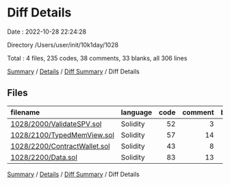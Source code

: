 # Diff Details

Date : 2022-10-28 22:24:28

Directory /Users/user/init/10k1day/1028

Total : 4 files,  235 codes, 38 comments, 33 blanks, all 306 lines

[Summary](results.md) / [Details](details.md) / [Diff Summary](diff.md) / Diff Details

## Files
| filename | language | code | comment | blank | total |
| :--- | :--- | ---: | ---: | ---: | ---: |
| [1028/2000/ValidateSPV.sol](/1028/2000/ValidateSPV.sol) | Solidity | 52 | 3 | 3 | 58 |
| [1028/2100/TypedMemView.sol](/1028/2100/TypedMemView.sol) | Solidity | 57 | 14 | 8 | 79 |
| [1028/2200/ContractWallet.sol](/1028/2200/ContractWallet.sol) | Solidity | 43 | 8 | 11 | 62 |
| [1028/2200/Data.sol](/1028/2200/Data.sol) | Solidity | 83 | 13 | 11 | 107 |

[Summary](results.md) / [Details](details.md) / [Diff Summary](diff.md) / Diff Details